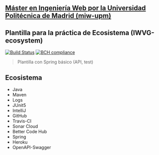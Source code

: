 ## [Máster en Ingeniería Web por la Universidad Politécnica de Madrid (miw-upm)](http://miw.etsisi.upm.es)
## Plantilla para la práctica de Ecosistema (IWVG-ecosystem)

[![Build Status](https://travis-ci.org/JesusGarce/iwvg-ecosystem-jesus-garceran.svg?branch=develop)](https://travis-ci.org/JesusGarce/iwvg-ecosystem-jesus-garceran)
[![BCH compliance](https://bettercodehub.com/edge/badge/JesusGarce/iwvg-ecosystem-jesus-garceran?branch=develop)](https://bettercodehub.com/)
> Plantilla con Spring básico (API, test) 

## Ecosistema
* Java
* Maven
* Logs
* JUnit5
* IntelliJ
* GitHub
* Travis-CI
* Sonar Cloud
* Better Code Hub
* Spring
* Heroku
* OpenAPI-Swagger
